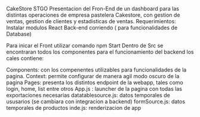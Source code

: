 CakeStore STGO
Presentacion del Fron-End de un dashboard para las distintas operaciones de empresa pastelera Cakestore, con gestion de ventas, gestion de clientes y estadisticas de ventas.
Requerimientos:
	Instalar modulos React
	Back-end corriendo ( para funcionalidades de Database)


Para inicar el Front utilizar comando npm Start
 Dentro de Src se encontraran todos los componentes para el funcionamiento del backend los cales contiene:
 
Components: con los compenentes utilizables para funcionalidades de la pagina.
Context: permite configurar de manera agil modo oscuro de la pagina
Pages: presenta los distintos endpoint de la webapp, tales como login, home, list entre otros
App.js : launcher de la pagina con todas las exportaciones necesarias
datatablesource.js: datos temporales de ususarios (se cambiara con integracion a backend)
formSource.js: datos temporales de productos
inde.js: renderizacion de app


